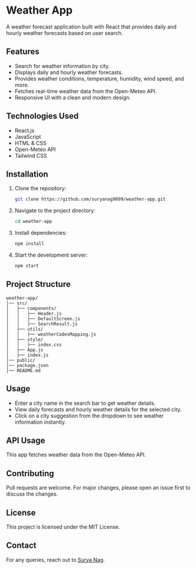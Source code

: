 # Weather App

A weather forecast application built with React that provides daily and hourly weather forecasts based on user search.

## Features
- Search for weather information by city.
- Displays daily and hourly weather forecasts.
- Provides weather conditions, temperature, humidity, wind speed, and more.
- Fetches real-time weather data from the Open-Meteo API.
- Responsive UI with a clean and modern design.

## Technologies Used
- React.js
- JavaScript
- HTML & CSS
- Open-Meteo API
- Tailwind CSS

## Installation

1. Clone the repository:
   ```sh
   git clone https://github.com/suryanag9099/weather-app.git
   ```
2. Navigate to the project directory:
   ```sh
   cd weather-app
   ```
3. Install dependencies:
   ```sh
   npm install
   ```
4. Start the development server:
   ```sh
   npm start
   ```

## Project Structure
```
weather-app/
│── src/
│   ├── components/
│   │   ├── Header.js
│   │   ├── DefaultScreen.js
│   │   ├── SearchResult.js
│   ├── utils/
│   │   ├── weatherCodesMapping.js
│   ├── style/
│   │   ├── index.css
│   ├── App.js
│   ├── index.js
│── public/
│── package.json
│── README.md
```

## Usage
- Enter a city name in the search bar to get weather details.
- View daily forecasts and hourly weather details for the selected city.
- Click on a city suggestion from the dropdown to see weather information instantly.

## API Usage
This app fetches weather data from the Open-Meteo API.

## Contributing
Pull requests are welcome. For major changes, please open an issue first to discuss the changes.

## License
This project is licensed under the MIT License.

## Contact
For any queries, reach out to [Surya Nag](https://github.com/suryanag9099).

